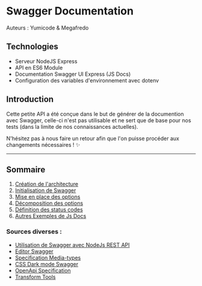 # Swagger Documentation

Auteurs : Yumicode & Megafredo

## Technologies

- Serveur NodeJS Express
- API en ES6 Module
- Documentation Swagger UI Express (JS Docs)
- Configuration des variables d'environnement avec dotenv

## Introduction

Cette petite API a été conçue dans le but de générer de la documention avec Swagger, celle-ci n'est pas utilisable et ne sert que de base pour nos tests (dans la limite de nos connaissances actuelles).

N'hésitez pas à nous faire un retour afin que l'on puisse procéder aux changements nécessaires ! ✨

---
## Sommaire

1. [Création de l'architecture](__docs__/01_Architecture.md)
2. [Initialisation de Swagger](__docs__/02_Initialisation.md)
3. [Mise en place des options](__docs__/04_options.md)
4. [Décomposition des options](__docs__/05_decomposition.md)
5. [Définition des status codes](__docs__/06_status_code.md)
6. [Autres Exemples de Js Docs](__docs__/06_Autres_exemples.md)

### Sources diverses :

- [Utilisation de Swagger avec NodeJs REST API](https://www.section.io/engineering-education/documenting-node-js-rest-api-using-swagger/#documenting-api-components)
- [Editor Swagger](https://editor.swagger.io/)
- [Specification Media-types](https://swagger.io/docs/specification/media-types/)
- [CSS Dark mode Swagger](https://github.com/Amoenus/SwaggerDark/)
- [OpenApi Specification](https://github.com/OAI/OpenAPI-Specification/blob/main/versions/3.1.0.md#tagObject)
- [Transform Tools](https://transform.tools/json-to-jsdoc)


